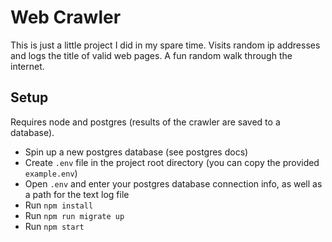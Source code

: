 # Web Crawler

This is just a little project I did in my spare time. Visits random ip addresses and logs the title of valid web pages. A fun random walk through the internet.

## Setup

Requires node and postgres (results of the crawler are saved to a database).

* Spin up a new postgres database (see postgres docs)
* Create `.env` file in the project root directory (you can copy the provided `example.env`)
* Open `.env` and enter your postgres database connection info, as well as a path for the text log file
* Run `npm install`
* Run `npm run migrate up`
* Run `npm start`
